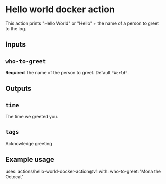# Hello world docker action

This action prints "Hello World" or "Hello" + the name of a person to greet to the log.

## Inputs

## `who-to-greet`

**Required** The name of the person to greet. Default `"World"`.

## Outputs

## `time`
The time we greeted you.
## `tags`
Acknowledge greeting


## Example usage

uses: actions/hello-world-docker-action@v1
with:
  who-to-greet: 'Mona the Octocat'